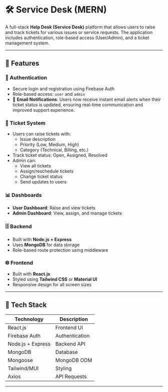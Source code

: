 # 🛠️ Service Desk (MERN)

A full-stack **Help Desk (Service Desk)** platform that allows users to raise and track tickets for various issues or service requests. The application includes authentication, role-based access (User/Admin), and a ticket management system.

---

## 🚀 Features

### 👥 Authentication
- Secure login and registration using Firebase Auth
- Role-based access: `user` and `admin`
- 📧 **Email Notifications**: Users now receive instant email alerts when their ticket status is updated, ensuring real-time communication and improved support experience.


### 🎫 Ticket System
- Users can raise tickets with:
  - Issue description
  - Priority (Low, Medium, High)
  - Category (Technical, Billing, etc.)
- Track ticket status: Open, Assigned, Resolved
- Admin can:
  - View all tickets
  - Assign/reschedule tickets
  - Change ticket status
  - Send updates to users

### 📊 Dashboards
- **User Dashboard**: Raise and view tickets
- **Admin Dashboard**: View, assign, and manage tickets

### 🗄️ Backend
- Built with **Node.js + Express**
- Uses **MongoDB** for data storage
- Role-based route protection using middleware

### 🌐 Frontend
- Built with **React.js**
- Styled using **Tailwind CSS** or **Material UI**
- Responsive design for all screen sizes

---

## 🧰 Tech Stack

| Technology | Description |
|------------|-------------|
| React.js   | Frontend UI |
| Firebase Auth | Authentication |
| Node.js + Express | Backend API |
| MongoDB    | Database |
| Mongoose   | MongoDB ODM |
| Tailwind/MUI | Styling |
| Axios      | API Requests |

---



